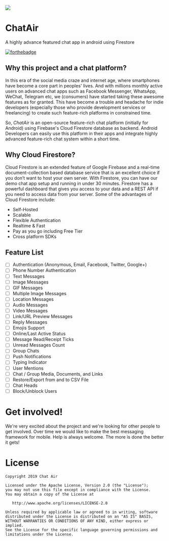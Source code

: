 ![](https://raw.githubusercontent.com/ChatAir/ChatAir-Android/master/images/ChatAir_Logo.jpg)

# ChatAir
A highly advance featured chat app in android using Firestore

[![forthebadge](https://forthebadge.com/images/badges/built-with-love.svg)](https://wajahatkarim.com)

## Why this project and a chat platform?
In this era of the social media craze and internet age, where smartphones have become a core part in peoples' lives. And with millions monthly active users on advanced chat apps such as Facebook Messenger, WhatsApp, WeChat, Telegram etc, we (consumers) have started taking these awesome features as for granted. This have become a trouble and headache for indie developers (especially those who provide development services or freelancing) to create such feature-rich platforms in constrained time.

So, *ChatAir* is an open-source feature-rich chat platform (initially for Android) using Firebase's Cloud Firestore database as backend. Android Developers can easily use this platform in their apps and integrate highly advanced feature-rich chat system within a short time. 

## Why Cloud Firestore?
Cloud Firestore is an extended feature of Google Firebase and a real-time document-collection based database service that is an excellent choice if you don’t want to host your own server. With Firestore, you can have our demo chat app setup and running in under 30 minutes. Firestore has a powerful dashboard that gives you access to your data and a REST API if you need to access data from your server. Some of the advantages of Cloud Firestore include:
 * Self-Hosted
 * Scalable
 * Flexible Authentication
 * Realtime & Fast
 * Pay as you go including Free Tier
 * Cross platform SDKs

## Feature List

- [ ] Authentication (Anonymous, Email, Facebook, Twitter, Google+)
- [ ] Phone Number Authentication
- [ ] Text Messages
- [ ] Image Messages
- [ ] GIF Messages
- [ ] Multiple Image Messages
- [ ] Location Messages
- [ ] Audio Messages
- [ ] Video Messages
- [ ] Link/URL Preview Messages
- [ ] Reply Messages
- [ ] Emojis Support
- [ ] Online/Last Active Status
- [ ] Message Read/Receipt Ticks
- [ ] Unread Messages Count
- [ ] Group Chats
- [ ] Push Notifications
- [ ] Typing Indicator
- [ ] User Mentions
- [ ] Chat / Group Media, Documents, and Links
- [ ] Restore/Export from and to CSV File
- [ ] Chat Heads
- [ ] Block/Unblock Users

# Get involved!

We're very excited about the project and we're looking for other people to get involved. Over time we would like to make the best messaging framework for mobile. Help is always welcome. The more is done the better it gets!

# License

    Copyright 2019 Chat Air

    Licensed under the Apache License, Version 2.0 (the "License");
    you may not use this file except in compliance with the License.
    You may obtain a copy of the License at

       http://www.apache.org/licenses/LICENSE-2.0

    Unless required by applicable law or agreed to in writing, software
    distributed under the License is distributed on an "AS IS" BASIS,
    WITHOUT WARRANTIES OR CONDITIONS OF ANY KIND, either express or implied.
    See the License for the specific language governing permissions and
    limitations under the License.
